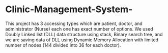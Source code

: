 # Clinic-Management-System-
This project has 3 accessing types which are patient, doctor, and administrator (Nurse) each one has exact number of options. We used Doubly Linked list (DLL) data structure using stack, Binary search tree, and we are saving data of DLL using Dynamic Memory Allocation with limited number of nodes (144 divided into 36 for each doctor).
